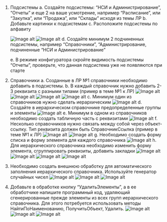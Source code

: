 1. Подсистемы
    a. Создайте подсистемы: “НСИ и Администрирование”, “Отчеты” и еще 2 на ваше усмотрение, например “Расписание”, или “Закупка”, или “Продажа”, или “Склады” исходя из темы ЛР
    b. Добавьте картинки к подсистемам
    c. Расположите подсистемы по алфавиту
    
    ![Image alt](https://github.com/AhEhIOhYou/1c/blob/main/lab2/screenshots/1.png)
    ![Image alt](https://github.com/AhEhIOhYou/1c/blob/main/lab2/screenshots/2.png)
    d. Создайте минимум 2 подчиненных подсистемы, например “Справочники”, “Администрирование, подчиненные “НСИ и Администрирование”

    e. В режиме конфигуратора скройте видимость подсистемы “Отчеты”, проверьте, что данная подсистема уже не появляются при старте


2. Справочники
a. Созданные в ЛР №1 справочники необходимо добавить в подсистемы.
b. В каждый справочник нужно добавить 2-3 реквизита с разными типами (пример в теме №1 к ЛР)
![Image alt](https://github.com/AhEhIOhYou/1c/blob/main/lab2/screenshots/4.png)
![Image alt](https://github.com/AhEhIOhYou/1c/blob/main/lab2/screenshots/5.png)
![Image alt](https://github.com/AhEhIOhYou/1c/blob/main/lab2/screenshots/6.png)
![Image alt](https://github.com/AhEhIOhYou/1c/blob/main/lab2/screenshots/7.png)
c. Минимум один из справочников нужно сделать иерархическим
![Image alt](https://github.com/AhEhIOhYou/1c/blob/main/lab2/screenshots/8.png)
d. Создайте в иерархическом справочнике предопределенные группы и элементы
![Image alt](https://github.com/AhEhIOhYou/1c/blob/main/lab2/screenshots/9.png)
e. Минимум в одном из справочников необходимо создать табличную часть с реквизитами
![Image alt](https://github.com/AhEhIOhYou/1c/blob/main/lab2/screenshots/10.png)
f. Несколько справочников нужно связать между собой через объект-ссылку. Тип реквизита должен быть СправочникСсылка (пример в теме №1 к ЛР)
![Image alt](https://github.com/AhEhIOhYou/1c/blob/main/lab2/screenshots/11.png)
![Image alt](https://github.com/AhEhIOhYou/1c/blob/main/lab2/screenshots/12.png)
g. Необходимо создать форму списка и форму элемента для каждого справочника
![Image alt](https://github.com/AhEhIOhYou/1c/blob/main/lab2/screenshots/13.png)
h. Для иерархического справочника необходимо изменить форму элемента, сгруппировать реквизиты, добавить закладки
![Image alt](https://github.com/AhEhIOhYou/1c/blob/main/lab2/screenshots/14.png)
![Image alt](https://github.com/AhEhIOhYou/1c/blob/main/lab2/screenshots/15.png)
![Image alt](https://github.com/AhEhIOhYou/1c/blob/main/lab2/screenshots/16.png)
![Image alt](https://github.com/AhEhIOhYou/1c/blob/main/lab2/screenshots/17.png)


3. Необходимо создать внешнюю обработку для автоматического заполнения иерархического справочника. Используйте генератор случайных чисел
![Image alt](https://github.com/AhEhIOhYou/1c/blob/main/lab2/screenshots/18.png)
![Image alt](https://github.com/AhEhIOhYou/1c/blob/main/lab2/screenshots/19.png)
![Image alt](https://github.com/AhEhIOhYou/1c/blob/main/lab2/screenshots/20.png)
4. Добавьте в обработке кнопку “УдалитьЭлементы”, а в ее обработчике напишите программный код, удаляющий сгенерированные прежде элементы из всех групп иерархического справочника. Для этого потребуется использовать методы НайтиПоНаименованию, ПолучитьОбъект, Удалить.
![Image alt](https://github.com/AhEhIOhYou/1c/blob/main/lab2/screenshots/21.png)
![Image alt](https://github.com/AhEhIOhYou/1c/blob/main/lab2/screenshots/22.png)
![Image alt](https://github.com/AhEhIOhYou/1c/blob/main/lab2/screenshots/23.png)
